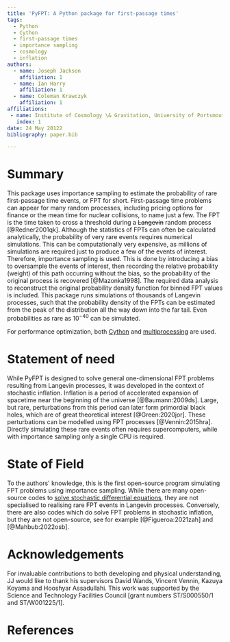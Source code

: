 ```yaml
---
title: 'PyFPT: A Python package for first-passage times'
tags:
  - Python
  - Cython
  - first-passage times
  - importance sampling
  - cosmology
  - inflation
authors:
  - name: Joseph Jackson
    affiliation: 1
  - name: Ian Harry
    affiliation: 1
  - name: Coleman Krawczyk
    affiliation: 1
affiliations:
 - name: Institute of Cosmology \& Gravitation, University of Portsmouth, Dennis Sciama Building, Burnaby Road, Portsmouth, PO1 3FX, United Kingdom
   index: 1
date: 24 May 20122
bibliography: paper.bib

---
```


# Summary

This package uses importance sampling to estimate the probability of rare first-passage time events, or FPT for short. First-passage time problems can appear for many random processes, including pricing options for finance or the mean time for nuclear collisions, to name just a few. The FPT is the time taken to cross a threshold during a ~~Langevin~~ random process [@Redner2001qk]. Although the statistics of FPTs can often be calculated analytically, the probability of very rare events requires numerical simulations. This can be computationally very expensive, as millions of simulations are required just to produce a few of the events of interest. Therefore, importance sampling is used. This is done by introducing a bias to oversample the events of interest, then recording the relative probability (weight) of this path occurring without the bias, so the probability of the original process is recovered [@Mazonka1998]. The required data analysis to reconstruct the original probability density function for binned FPT values is included. This package runs simulations of thousands of Langevin processes, such that the probability density of the FPTs can be estimated from the peak of the distribution all the way down into the far tail. Even probabilities as rare as $10^{-40}$ can be simulated.

For performance optimization, both [Cython](https://cython.org/) and [multiprocessing](https://docs.python.org/3/library/multiprocessing.html) are used.

# Statement of need

While PyFPT is designed to solve general one-dimensional FPT problems resulting from Langevin processes, it was developed in the context of stochastic inflation. Inflation is a period of accelerated expansion of spacetime near the beginning of the universe [@Baumann:2009ds]. Large, but rare, perturbations from this period can later form primordial black holes, which are of great theoretical interest [@Green:2020jor]. These perturbations can be modelled using FPT processes [@Vennin:2015hra]. Directly simulating these rare events often requires supercomputers, while with importance sampling only a single CPU is required.

# State of Field

To the authors' knowledge, this is the first open-source program simulating FPT problems using importance sampling. While there are many open-source codes to [solve stochastic differential equations](https://github.com/topics/stochastic-differential-equations), they are not specialised to realising rare FPT events in Langevin processes. Conversely, there are also codes which do solve FPT problems in stochastic inflation, but they are not open-source, see for example [@Figueroa:2021zah] and [@Mahbub:2022osb].


# Acknowledgements

For invaluable contributions to both developing and physical understanding, JJ would like to thank his supervisors David Wands, Vincent Vennin, Kazuya Koyama and Hooshyar Assadullahi. This work was supported by the Science and Technology Facilities Council [grant numbers ST/S000550/1 and ST/W001225/1].

# References
